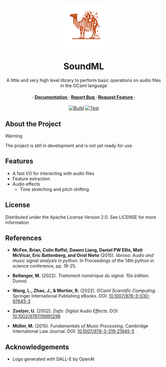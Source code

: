 <div align='center'>

<img src="soundml_logo.svg" width="140px" alt="SoundML Logo">

<h1>SoundML</h1>
<p>A little and very high level library to perform basic operations on audio files in the OCaml language</p>

<h4> <span> · </span> <a href="https://github.com/gabyfle/SoundML/blob/master/README.md"> Documentation </a> <span> · </span> <a href="https://github.com/gabyfle/SoundML/issues"> Report Bug </a> <span> · </span> <a href="https://github.com/gabyfle/SoundML/issues"> Request Feature </a> · </h4>

[![Build](https://github.com/gabyfle/SoundML/actions/workflows/build.yml/badge.svg)](https://github.com/gabyfle/SoundML/actions/workflows/build.yml)
[![Test](https://github.com/gabyfle/SoundML/actions/workflows/test.yml/badge.svg)](https://github.com/gabyfle/SoundML/actions/workflows/test.yml)
</div>

## About the Project

> [!WARNING]
> The project is still in development and is not yet ready for use.

## Features
 - A fast I/O for interacting with audio files
 - Feature extraction
 - Audio effects
   - Time stretching and pitch shifting

## License

Distributed under the Apache License Version 2.0. See LICENSE for more information.

## References

- **McFee, Brian, Colin Raffel, Dawen Liang, Daniel PW Ellis, Matt McVicar, Eric Battenberg, and Oriol Nieto** (2015). *librosa: Audio and music signal analysis in python.* In Proceedings of the 14th python in science conference, pp. 18-25.

- **Bellanger, M.** (2022). *Traitement numérique du signal. 10e édition.* Dunod.

- **Wang, L., Zhao, J., & Mortier, R.** (2022). *OCaml Scientific Computing*. Springer International Publishing eBooks. DOI: [10.1007/978-3-030-97645-3](https://doi.org/10.1007/978-3-030-97645-3)

- **Zoelzer, U.** (2002). *Dafx: Digital Audio Effects*. DOI: [10.1002/9781119991298](https://doi.org/10.1002/9781119991298)

- **Müller, M.** (2015). *Fundamentals of Music Processing*. Cambridge International Law Journal. DOI: [10.1007/978-3-319-21945-5](https://doi.org/10.1007/978-3-319-21945-5)

## Acknowledgements

* Logo generated with DALL-E by OpenAI

